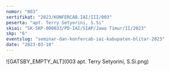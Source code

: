 ```yaml
---
nomor: "003"
sertifikat: "2023/KONFERCAB.IAI/III/003"
peserta: "apt. Terry Setyorini, S.Si"
skiai: "SK-SKP-000033/PD-IAI/SIAP/Jawa Timur/II/2023"
skp: "6"
eventslug: "seminar-dan-konfercab-iai-kabupaten-blitar-2023"
date: "2023-03-18"
---
```


![GATSBY_EMPTY_ALT](003 apt. Terry Setyorini, S.Si.png)
